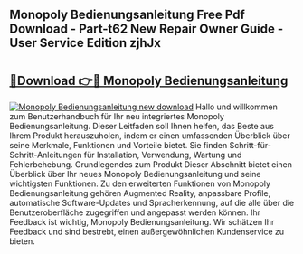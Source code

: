 ## Monopoly Bedienungsanleitung Free Pdf Download - Part-t62 New Repair Owner Guide - User Service Edition zjhJx

# <h2><a href="http://df1kwk.blite.top/?on=Monopoly+Bedienungsanleitung">🔗Download 👉🔴 Monopoly Bedienungsanleitung</a></h2>

[![Monopoly Bedienungsanleitung new download](https://i.imgur.com/lujVjoI.png)](http://df1kwk.blite.top/?on=Monopoly+Bedienungsanleitung)
Hallo und willkommen zum Benutzerhandbuch für Ihr neu integriertes Monopoly Bedienungsanleitung. Dieser Leitfaden soll Ihnen helfen, das Beste aus Ihrem Produkt herauszuholen, indem er einen umfassenden Überblick über seine Merkmale, Funktionen und Vorteile bietet. Sie finden Schritt-für-Schritt-Anleitungen für Installation, Verwendung, Wartung und Fehlerbehebung. Grundlegendes zum Produkt Dieser Abschnitt bietet einen Überblick über Ihr neues Monopoly Bedienungsanleitung und seine wichtigsten Funktionen. Zu den erweiterten Funktionen von Monopoly Bedienungsanleitung gehören Augmented Reality, anpassbare Profile, automatische Software-Updates und Spracherkennung, auf die alle über die Benutzeroberfläche zugegriffen und angepasst werden können. Ihr Feedback ist wichtig, Monopoly Bedienungsanleitung. Wir schätzen Ihr Feedback und sind bestrebt, einen außergewöhnlichen Kundenservice zu bieten.
